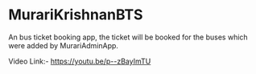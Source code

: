 # MurariKrishnanBTS
An bus ticket booking app, the ticket will be booked for the buses which were added by MurariAdminApp.

Video Link:- https://youtu.be/p--zBayImTU
